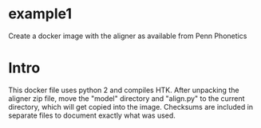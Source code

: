 # example1
Create a docker image with the aligner as available from Penn Phonetics

# Intro

This docker file uses python 2 and compiles HTK.  After unpacking the aligner
zip file, move the "model" directory and "align.py" to the current directory,
which will get copied into the image.  Checksums are included in separate
files to document exactly what was used.




